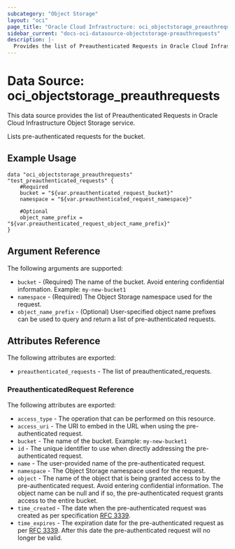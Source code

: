 ```yaml
---
subcategory: "Object Storage"
layout: "oci"
page_title: "Oracle Cloud Infrastructure: oci_objectstorage_preauthrequests"
sidebar_current: "docs-oci-datasource-objectstorage-preauthrequests"
description: |-
  Provides the list of Preauthenticated Requests in Oracle Cloud Infrastructure Object Storage service
---
```


# Data Source: oci_objectstorage_preauthrequests
This data source provides the list of Preauthenticated Requests in Oracle Cloud Infrastructure Object Storage service.

Lists pre-authenticated requests for the bucket.


## Example Usage

```hcl
data "oci_objectstorage_preauthrequests" "test_preauthenticated_requests" {
	#Required
	bucket = "${var.preauthenticated_request_bucket}"
	namespace = "${var.preauthenticated_request_namespace}"

	#Optional
	object_name_prefix = "${var.preauthenticated_request_object_name_prefix}"
}
```

## Argument Reference

The following arguments are supported:

* `bucket` - (Required) The name of the bucket. Avoid entering confidential information. Example: `my-new-bucket1` 
* `namespace` - (Required) The Object Storage namespace used for the request.
* `object_name_prefix` - (Optional) User-specified object name prefixes can be used to query and return a list of pre-authenticated requests.


## Attributes Reference

The following attributes are exported:

* `preauthenticated_requests` - The list of preauthenticated_requests.

### PreauthenticatedRequest Reference

The following attributes are exported:

* `access_type` - The operation that can be performed on this resource.
* `access_uri` - The URI to embed in the URL when using the pre-authenticated request.
* `bucket` - The name of the bucket.  Example: `my-new-bucket1` 
* `id` - The unique identifier to use when directly addressing the pre-authenticated request.
* `name` - The user-provided name of the pre-authenticated request.
* `namespace` - The Object Storage namespace used for the request.
* `object` - The name of the object that is being granted access to by the pre-authenticated request. Avoid entering confidential information. The object name can be null and if so, the pre-authenticated request grants access to the entire bucket. 
* `time_created` - The date when the pre-authenticated request was created as per specification [RFC 3339](https://tools.ietf.org/rfc/rfc3339). 
* `time_expires` - The expiration date for the pre-authenticated request as per [RFC 3339](https://tools.ietf.org/rfc/rfc3339). After this date the pre-authenticated request will no longer be valid. 

